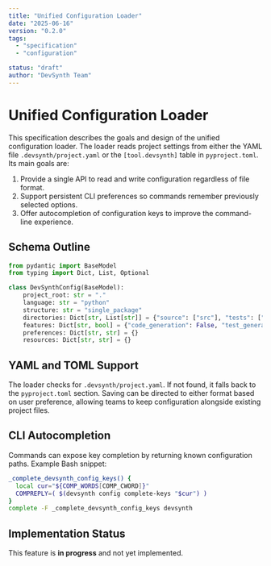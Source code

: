 ```yaml
---
title: "Unified Configuration Loader"
date: "2025-06-16"
version: "0.2.0"
tags:
  - "specification"
  - "configuration"

status: "draft"
author: "DevSynth Team"
---
```


# Unified Configuration Loader

This specification describes the goals and design of the unified configuration loader. The loader reads project settings from either the YAML file `.devsynth/project.yaml` or the `[tool.devsynth]` table in `pyproject.toml`. Its main goals are:

1. Provide a single API to read and write configuration regardless of file format.
2. Support persistent CLI preferences so commands remember previously selected options.
3. Offer autocompletion of configuration keys to improve the command-line experience.


## Schema Outline

```python
from pydantic import BaseModel
from typing import Dict, List, Optional

class DevSynthConfig(BaseModel):
    project_root: str = "."
    language: str = "python"
    structure: str = "single_package"
    directories: Dict[str, List[str]] = {"source": ["src"], "tests": ["tests"], "docs": ["docs"]}
    features: Dict[str, bool] = {"code_generation": False, "test_generation": False}
    preferences: Dict[str, str] = {}
    resources: Dict[str, str] = {}
```

## YAML and TOML Support

The loader checks for `.devsynth/project.yaml`. If not found, it falls back to the `pyproject.toml` section. Saving can be directed to either format based on user preference, allowing teams to keep configuration alongside existing project files.

## CLI Autocompletion

Commands can expose key completion by returning known configuration paths. Example Bash snippet:

```bash
_complete_devsynth_config_keys() {
  local cur="${COMP_WORDS[COMP_CWORD]}"
  COMPREPLY=( $(devsynth config complete-keys "$cur") )
}
complete -F _complete_devsynth_config_keys devsynth
```
## Implementation Status

This feature is **in progress** and not yet implemented.
